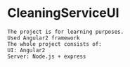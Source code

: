 
# CleaningServiceUI
````
The project is for learning purposes.
Used Angular2 framework
The whole project consists of:
UI: Angular2
Server: Node.js + express
